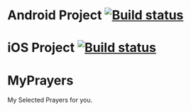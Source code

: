 # Android Project [![Build status](https://build.appcenter.ms/v0.1/apps/f3449781-31ae-4850-9b13-92fc3d69f921/branches/Rev._1.01/badge)](https://appcenter.ms)

# iOS Project [![Build status](https://build.appcenter.ms/v0.1/apps/d8c8db9a-c6a5-49f3-b798-2446a7cae8cb/branches/Rev._1.01/badge)](https://appcenter.ms)

# MyPrayers
My Selected Prayers for you.
